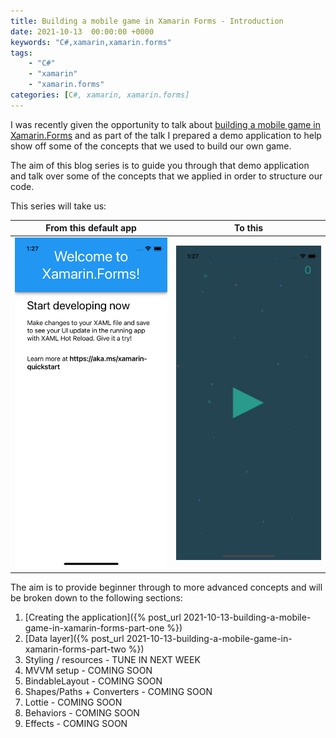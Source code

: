 ```yaml
---
title: Building a mobile game in Xamarin Forms - Introduction
date: 2021-10-13  00:00:00 +0000
keywords: "C#,xamarin,xamarin.forms"
tags:
    - "C#"
    - "xamarin"
    - "xamarin.forms"
categories: [C#, xamarin, xamarin.forms]
---
```

I was recently given the opportunity to talk about [building a mobile game in Xamarin.Forms](https://www.youtube.com/watch?app=desktop&v=xBc08chqon8) and as part of the talk I prepared a demo application to help show off some of the concepts that we used to build our own game.

The aim of this blog series is to guide you through that demo application and talk over some of the concepts that we applied in order to structure our code.

This series will take us:

From this default app             |  To this
:-------------------------:|:-------------------------:
![starting point](/images/2021-10-13-building-a-mobile-game-in-xamarin-forms-part-intro/app-starting-point.png)  |  ![result](/images/2021-10-13-building-a-mobile-game-in-xamarin-forms-part-intro/result.gif)

The aim is to provide beginner through to more advanced concepts and will be broken down to the following sections:

1. [Creating the application]({% post_url 2021-10-13-building-a-mobile-game-in-xamarin-forms-part-one %})
2. [Data layer]({% post_url 2021-10-13-building-a-mobile-game-in-xamarin-forms-part-two %})
3. Styling / resources - TUNE IN NEXT WEEK
4. MVVM setup - COMING SOON
5. BindableLayout - COMING SOON
6. Shapes/Paths + Converters - COMING SOON
7. Lottie - COMING SOON
8. Behaviors - COMING SOON
9. Effects - COMING SOON
